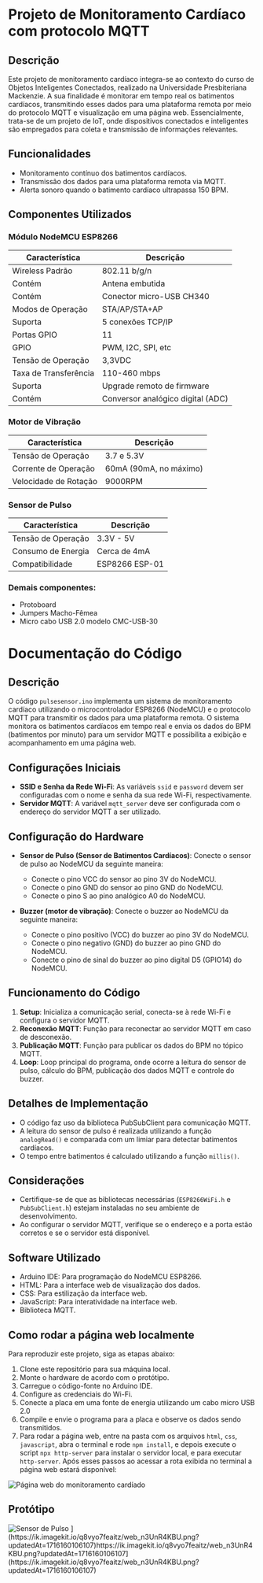 # Projeto de Monitoramento Cardíaco com protocolo MQTT

## Descrição

Este projeto de monitoramento cardíaco integra-se ao contexto do curso de Objetos Inteligentes Conectados, realizado na Universidade Presbiteriana Mackenzie. A sua finalidade é monitorar em tempo real os batimentos cardíacos, transmitindo esses dados para uma plataforma remota por meio do protocolo MQTT e visualização em uma página web. Essencialmente, trata-se de um projeto de IoT, onde dispositivos conectados e inteligentes são empregados para coleta e transmissão de informações relevantes.

## Funcionalidades

- Monitoramento contínuo dos batimentos cardíacos.
- Transmissão dos dados para uma plataforma remota via MQTT.
- Alerta sonoro quando o batimento cardíaco ultrapassa 150 BPM.

## Componentes Utilizados

### Módulo NodeMCU ESP8266

| Característica        | Descrição                                    |
|-----------------------|----------------------------------------------|
| Wireless Padrão       | 802.11 b/g/n                                  |
| Contém                | Antena embutida                               |
| Contém                | Conector micro-USB CH340                      |
| Modos de Operação     | STA/AP/STA+AP                                 |
| Suporta               | 5 conexões TCP/IP                             |
| Portas GPIO           | 11                                           |
| GPIO                  | PWM, I2C, SPI, etc                           |
| Tensão de Operação    | 3,3VDC                                       |
| Taxa de Transferência | 110-460 mbps                                 |
| Suporta               | Upgrade remoto de firmware                   |
| Contém                | Conversor analógico digital (ADC)            |

### Motor de Vibração

| Característica          | Descrição            |
|-------------------------|----------------------|
| Tensão de Operação      | 3.7 e 5.3V          |
| Corrente de Operação    | 60mA (90mA, no máximo) |
| Velocidade de Rotação   | 9000RPM              |

### Sensor de Pulso

| Característica          | Descrição            |
|-------------------------|----------------------|
| Tensão de Operação      | 3.3V - 5V            |
| Consumo de Energia      | Cerca de 4mA         |
| Compatibilidade         | ESP8266 ESP-01       |

### Demais componentes:

- Protoboard
- Jumpers Macho-Fêmea
- Micro cabo USB 2.0 modelo CMC-USB-30

# Documentação do Código

## Descrição

O código `pulsesensor.ino` implementa um sistema de monitoramento cardíaco utilizando o microcontrolador ESP8266 (NodeMCU) e o protocolo MQTT para transmitir os dados para uma plataforma remota. O sistema monitora os batimentos cardíacos em tempo real e envia os dados do BPM (batimentos por minuto) para um servidor MQTT e possibilita a exibição e acompanhamento em uma página web.

## Configurações Iniciais

- **SSID e Senha da Rede Wi-Fi**: As variáveis `ssid` e `password` devem ser configuradas com o nome e senha da sua rede Wi-Fi, respectivamente.
- **Servidor MQTT**: A variável `mqtt_server` deve ser configurada com o endereço do servidor MQTT a ser utilizado.

## Configuração do Hardware

- **Sensor de Pulso (Sensor de Batimentos Cardíacos)**: Conecte o sensor de pulso ao NodeMCU da seguinte maneira:
  - Conecte o pino VCC do sensor ao pino 3V do NodeMCU.
  - Conecte o pino GND do sensor ao pino GND do NodeMCU.
  - Conecte o pino S ao pino analógico A0 do NodeMCU.

- **Buzzer (motor de vibração)**: Conecte o buzzer ao NodeMCU da seguinte maneira:
  - Conecte o pino positivo (VCC) do buzzer ao pino 3V do NodeMCU.
  - Conecte o pino negativo (GND) do buzzer ao pino GND do NodeMCU.
  - Conecte o pino de sinal do buzzer ao pino digital D5 (GPIO14) do NodeMCU.

## Funcionamento do Código

1. **Setup**: Inicializa a comunicação serial, conecta-se à rede Wi-Fi e configura o servidor MQTT.
2. **Reconexão MQTT**: Função para reconectar ao servidor MQTT em caso de desconexão.
3. **Publicação MQTT**: Função para publicar os dados do BPM no tópico MQTT.
4. **Loop**: Loop principal do programa, onde ocorre a leitura do sensor de pulso, cálculo do BPM, publicação dos dados MQTT e controle do buzzer.

## Detalhes de Implementação

- O código faz uso da biblioteca PubSubClient para comunicação MQTT.
- A leitura do sensor de pulso é realizada utilizando a função `analogRead()` e comparada com um limiar para detectar batimentos cardíacos.
- O tempo entre batimentos é calculado utilizando a função `millis()`.

## Considerações

- Certifique-se de que as bibliotecas necessárias (`ESP8266WiFi.h` e `PubSubClient.h`) estejam instaladas no seu ambiente de desenvolvimento.
- Ao configurar o servidor MQTT, verifique se o endereço e a porta estão corretos e se o servidor está disponível.

## Software Utilizado

- Arduino IDE: Para programação do NodeMCU ESP8266.
- HTML: Para a interface web de visualização dos dados.
- CSS: Para estilização da interface web.
- JavaScript: Para interatividade na interface web.
- Biblioteca MQTT.

## Como rodar a página web localmente

Para reproduzir este projeto, siga as etapas abaixo:

1. Clone este repositório para sua máquina local.
2. Monte o hardware de acordo com o protótipo.
3. Carregue o código-fonte no Arduino IDE.
4. Configure as credenciais do Wi-Fi.
5. Conecte a placa em uma fonte de energia utilizando um cabo micro USB 2.0 
6. Compile e envie o programa para a placa e observe os dados sendo transmitidos.
7. Para rodar a página web, entre na pasta com os arquivos ```html```, ```css```, ```javascript```, abra o terminal e rode ```npm install```, e depois execute o script ```npx http-server``` para instalar o servidor local, e para executar ```http-server```.
Após esses passos ao acessar a rota exibida no terminal a página web estará disponível:

<img src="https://ik.imagekit.io/q8vyo7feaitz/web_n3UnR4KBU.png?updatedAt=1716160106107" alt="Página web do monitoramento cardíado">

## Protótipo
<img src="https://ik.imagekit.io/q8vyo7feaitz/Captura%20de%20tela%202024-05-19%20193956_nelYW5Igv.png?updatedAt=1716158448195" alt="Sensor de Pulso">
](https://ik.imagekit.io/q8vyo7feaitz/web_n3UnR4KBU.png?updatedAt=1716160106107)https://ik.imagekit.io/q8vyo7feaitz/web_n3UnR4KBU.png?updatedAt=1716160106107](https://ik.imagekit.io/q8vyo7feaitz/web_n3UnR4KBU.png?updatedAt=1716160106107)
